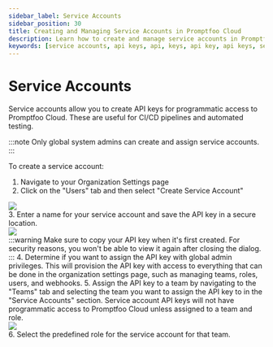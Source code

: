 ```yaml
---
sidebar_label: Service Accounts 
sidebar_position: 30
title: Creating and Managing Service Accounts in Promptfoo Cloud
description: Learn how to create and manage service accounts in Promptfoo Cloud
keywords: [service accounts, api keys, api, keys, api key, api keys, service account, service accounts, api key, api keys, service account, service accounts, api key, api keys]
---
```


# Service Accounts

Service accounts allow you to create API keys for programmatic access to Promptfoo Cloud. These are useful for CI/CD pipelines and automated testing. 

:::note
Only global system admins can create and assign service accounts. 
:::

To create a service account:

1. Navigate to your Organization Settings page 
2. Click on the "Users" tab and then select "Create Service Account" 
<div style={{ textAlign: 'center' }}>
    <img src="/img/enterprise-docs/create-service-account.png" style={{ width: '80%' }} />
</div>
3. Enter a name for your service account and save the API key in a secure location. 
<div style={{ textAlign: 'center' }}>
    <img src="/img/enterprise-docs/service-account-api-key.png" style={{ width: '80%' }} />
</div>
:::warning
Make sure to copy your API key when it's first created. For security reasons, you won't be able to view it again after closing the dialog.
:::
4. Determine if you want to assign the API key with global admin privileges. This will provision the API key with access to everything that can be done in the organization settings page, such as managing teams, roles,  users, and webhooks. 
5. Assign the API key to a team by navigating to the "Teams" tab and selecting the team you want to assign the API key to in the "Service Accounts" section. Service account API keys will not have programmatic access to Promptfoo Cloud unless assigned to a team and role. 
<div style={{ textAlign: 'center' }}>
    <img src="/img/enterprise-docs/assign-service-account.png" style={{ width: '80%' }} />
</div>
6. Select the predefined role for the service account for that team. 





